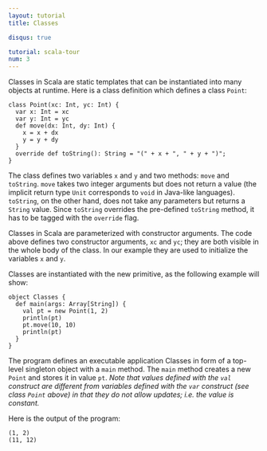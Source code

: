 ```yaml
---
layout: tutorial
title: Classes

disqus: true

tutorial: scala-tour
num: 3
---
```


Classes in Scala are static templates that can be instantiated into many objects at runtime.
Here is a class definition which defines a class `Point`:

    class Point(xc: Int, yc: Int) {
      var x: Int = xc
      var y: Int = yc
      def move(dx: Int, dy: Int) {
        x = x + dx
        y = y + dy
      }
      override def toString(): String = "(" + x + ", " + y + ")";
    }

The class defines two variables `x` and `y` and two methods: `move` and `toString`. `move` takes two integer arguments but does not return a value (the implicit return type `Unit` corresponds to `void` in Java-like languages). `toString`, on the other hand, does not take any parameters but returns a `String` value. Since `toString` overrides the pre-defined `toString` method, it has to be tagged with the `override` flag.

Classes in Scala are parameterized with constructor arguments. The code above defines two constructor arguments, `xc` and `yc`; they are both visible in the whole body of the class. In our example they are used to initialize the variables `x` and `y`.

Classes are instantiated with the new primitive, as the following example will show:

    object Classes {
      def main(args: Array[String]) {
        val pt = new Point(1, 2)
        println(pt)
        pt.move(10, 10)
        println(pt)
      }
    }

The program defines an executable application Classes in form of a top-level singleton object with a `main` method. The `main` method creates a new `Point` and stores it in value `pt`. _Note that values defined with the `val` construct are different from variables defined with the `var` construct (see class `Point` above) in that they do not allow updates; i.e. the value is constant._

Here is the output of the program:

    (1, 2)
    (11, 12)
